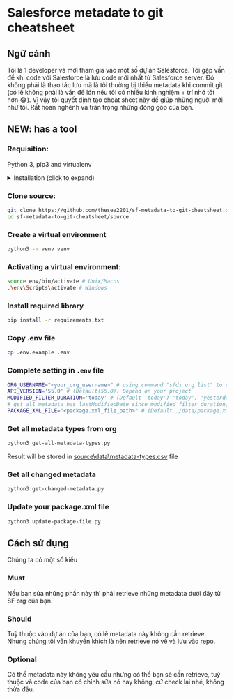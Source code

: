 # Salesforce metadate to git cheatsheet

## Ngữ cảnh
   
Tôi là 1 developer và mới tham gia vào một số dự án Salesforce. Tôi gặp vấn đề khi code với Salesforce là lưu code mới nhất từ Salesforce server. Đó không phải là thao tác lưu mà là tôi thường bị thiếu metadata khi commit git (có lẽ không phải là vấn đề lớn nếu tôi có nhiều kinh nghiệm + trí nhớ tốt hơn 😂). Vì vậy tôi quyết định tạo cheat sheet này để giúp những người mới như tôi. Rất hoan nghênh và trân trọng những đóng góp của bạn.


## NEW: has a tool 

### Requisition:

Python 3, pip3 and virtualenv
<details>
<summary>
Installation (click to expand)
</summary>

#### Install python 3:
Unix/macOS included python3, check it by command `python3 --version`

Windows: access [https://www.python.org/downloads/](https://www.python.org/downloads/) or install directly from Microsoft Store

#### Install virtual environment
```bash
python3 -m pip install --user virtualenv
```
</details>

### Clone source:
```bash
git clone https://github.com/thesea2201/sf-metadata-to-git-cheatsheet.git
cd sf-metadata-to-git-cheatsheet/source
```

### Create a virtual environment
```bash
python3 -m venv venv
```

### Activating a virtual environment:
```bash
source env/bin/activate # Unix/Macos
.\env\Scripts\activate # Windows
```

### Install required library
```bash
pip install -r requirements.txt
```

### Copy .env file
```bash
cp .env.example .env
```

### Complete setting in `.env` file
```bash
ORG_USERNAME="<your_org_username>" # using command "sfdx org list" to see list of org username
API_VERSION='55.0' # (Default(55.0)) Depend on your project
MODIFIED_FILTER_DURATION='today' # (Default 'today') 'today', 'yesterday', '2023-07-22', '2023-07-22T08'
# get all metadata has lastModifiedDate since modified_filter_duration, Todo: 
PACKAGE_XML_FILE="<package.xml_file_path>" # (Default ./data/package.xml) can direct to your project manifest/package.xml, it will override your file
```

### Get all metadata types from org
```bash
python3 get-all-metadata-types.py
```

Result will be stored in [source\data\metadata-types.csv](source\data\metadata-types.csv) file

### Get all changed metadata
```bash
python3 get-changed-metadata.py
```


### Update your package.xml file
```bash
python3 update-package-file.py
```


## Cách sử dụng

Chúng ta có một số kiểu

### Must
Nếu bạn sửa những phần này thì phải retrieve những metadata dưới đây từ SF org của bạn.

### Should
Tuỳ thuộc vào dự án của bạn, có lẽ metadata này không cần retrieve. Nhưng chúng tôi vẫn khuyến khích là nên retrieve nó về và lưu vào repo.

### Optional
Có thể metadata này không yêu cầu nhưng có thể bạn sẽ cần retrieve, tuỳ thuộc và code của bạn có chỉnh sửa nó hay không, cứ check lại nhé, không thừa đâu.

##  